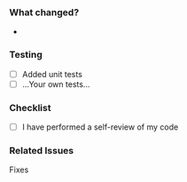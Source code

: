 ### What changed?
-

### Testing
- [ ] Added unit tests
- [ ] ...Your own tests...

### Checklist
- [ ] I have performed a self-review of my code

### Related Issues
Fixes 

